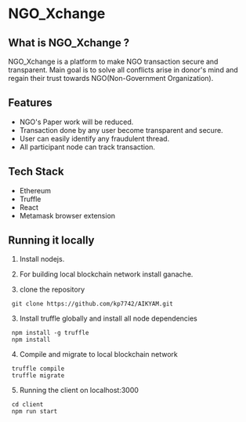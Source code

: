 # NGO_Xchange


## What is NGO_Xchange ?
NGO_Xchange is a platform to make NGO transaction secure and transparent. Main goal is to solve all conflicts arise in donor's mind and regain their trust towards NGO(Non-Government Organization).

## Features
- NGO's Paper work will be reduced.
- Transaction done by any user become transparent and secure.
- User can easily identify any fraudulent thread.
- All participant node can track transaction.


[0]: https://github.com/kp7742/AIKYAM/blob/master/logo.png?raw=true

## Tech Stack
- Ethereum
- Truffle
- React 
- Metamask browser extension


## Running it locally
  1. Install nodejs.
  2. For building local blockchain network install ganache.
  
  3. clone the repository
  ```
   git clone https://github.com/kp7742/AIKYAM.git
  ```
  3. Install truffle globally and install all node dependencies
  ```
   npm install -g truffle
   npm install 
  ```
  4. Compile and migrate to local blockchain network
  ```
   truffle compile
   truffle migrate
  ```
  5. Running the client on localhost:3000
  ```
   cd client
   npm run start
  ```
